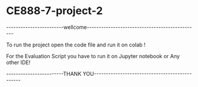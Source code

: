 # CE888-7-project-2

------------------------wellcome----------------------------------------------- 

To run the project open the code file and run it on colab ! 

For the Evaluation Script you have to run it on Jupyter notebook or Any other IDE!




------------------------THANK YOU-----------------------------------------------

